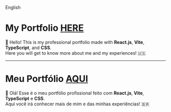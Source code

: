 
English
# My Portfolio  [HERE](https://azevedorar.github.io/portfolio/)

👋 Hello! This is my professional portfolio made with **React.js**, **Vite**, **TypeScript**, and **CSS**.  
Here you will get to know more about me and my experiences! 🇺🇸

---

# Meu Portfólio  [AQUI](https://azevedorar.github.io/portfolio/)

👋 Olá! Esse é o meu portfólio profissional feito com **React.js**, **Vite**, **TypeScript** e **CSS**.  
Aqui você irá conhecer mais de mim e das minhas experiências! 🇧🇷



